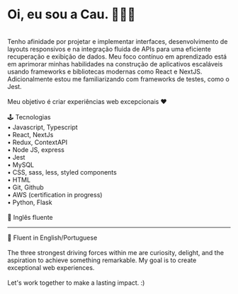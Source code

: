 # Oi, eu sou a Cau. 🙋🏻‍♀️ <br>
<br>
Tenho afinidade por projetar e implementar interfaces, desenvolvimento de layouts responsivos e na integração fluida de APIs para uma eficiente recuperação e exibição de dados. 
Meu foco contínuo em aprendizado está em aprimorar minhas habilidades na construção de aplicativos escaláveis usando frameworks e bibliotecas modernas como React e NextJS. Adicionalmente estou me familiarizando com frameworks de testes, como o Jest.<br>
<br>
Meu objetivo é criar experiências web excepcionais ♥<br>
<br>
🕹️ Tecnologias<br>
• Javascript, Typescript<br>
• React, NextJs<br>
• Redux, ContextAPI<br>
• Node JS, express<br>
• Jest<br>
• MySQL<br>
• CSS, sass, less, styled components<br>
• HTML<br>
• Git, Github<br>
• AWS (certification in progress)<br>
• Python, Flask<br>
<br>
💬 Inglês fluente<br>

<hr>

💬 Fluent in English/Portuguese<br>
<br>
The three strongest driving forces within me are curiosity, delight, and the aspiration to achieve something remarkable. My goal is to create exceptional web experiences.<br>
<br>
Let's work together to make a lasting impact. :)


  





